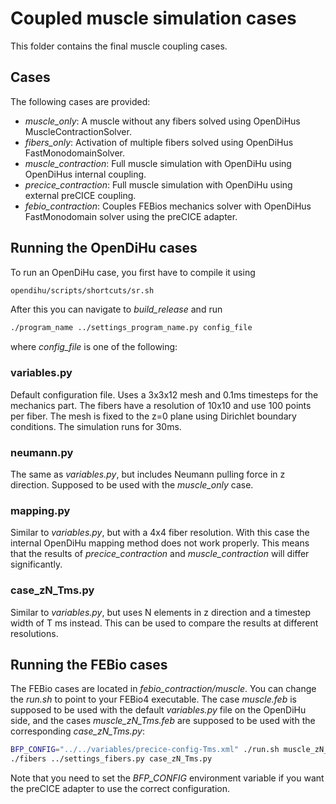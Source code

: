 # Coupled muscle simulation cases 

This folder contains the final muscle coupling cases.

## Cases
The following cases are provided:
- *muscle_only*: A muscle without any fibers solved using OpenDiHus MuscleContractionSolver.
- *fibers_only*: Activation of multiple fibers solved using OpenDiHus FastMonodomainSolver.
- *muscle_contraction*: Full muscle simulation with OpenDiHu using OpenDiHus internal coupling.
- *precice_contraction*: Full muscle simulation with OpenDiHu using external preCICE coupling.
- *febio_contraction*: Couples FEBios mechanics solver with OpenDiHus FastMonodomain solver using the preCICE adapter.

## Running the OpenDiHu cases
To run an OpenDiHu case, you first have to compile it using
```bash
opendihu/scripts/shortcuts/sr.sh
```
After this you can navigate to *build_release* and run
```bash
./program_name ../settings_program_name.py config_file
```
where *config_file* is one of the following:

### variables.py
Default configuration file. Uses a 3x3x12 mesh and 0.1ms timesteps for the mechanics part.
The fibers have a resolution of 10x10 and use 100 points per fiber.
The mesh is fixed to the z=0 plane using Dirichlet boundary conditions.
The simulation runs for 30ms. 

### neumann.py
The same as *variables.py*, but includes Neumann pulling force in z direction.
Supposed to be used with the *muscle_only* case.

### mapping.py
Similar to *variables.py*, but with a 4x4 fiber resolution.
With this case the internal OpenDiHu mapping method does not work properly.
This means that the results of *precice_contraction* and *muscle_contraction* will differ significantly.

### case_zN_Tms.py
Similar to *variables.py*, but uses N elements in z direction and a timestep width of T ms instead.
This can be used to compare the results at different resolutions.

## Running the FEBio cases
The FEBio cases are located in *febio_contraction/muscle*.
You can change the *run.sh* to point to your FEBio4 executable.
The case *muscle.feb* is supposed to be used with the default *variables.py* file on the OpenDiHu side,
and the cases *muscle_zN_Tms.feb* are supposed to be used with the corresponding *case_zN_Tms.py*:
```bash
BFP_CONFIG="../../variables/precice-config-Tms.xml" ./run.sh muscle_zN_Tms.feb
./fibers ../settings_fibers.py case_zN_Tms.py
```
Note that you need to set the *BFP_CONFIG* environment variable if you want the preCICE adapter to use the correct configuration.

